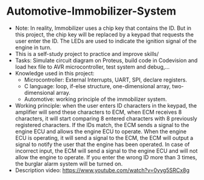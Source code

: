 # Automotive-Immobilizer-System
+ Note: In reality, Immobilizer uses a chip key that contains the ID. But in this project, the chip key will be replaced by a keypad that requests the user enter the ID. The LEDs are used to indicate the ignition signal of the engine in turn.
+ This is a self-study project to practice and improve skills/
+ Tasks: Simulate circuit diagram on Proteus, build code in Codevision and load hex file to AVR microcontroller, test system and debug,...
+ Knowledge used in this project: 
  - Microcontroller: External Interrupts, UART, SPI, declare registers. 
  - C language: loop, if-else structure, one-dimensional array, two-dimensional array.
  - Automotive: working principle of the immobilizer system.
+ Working principle: when the user enters ID characters in the keypad, the amplifier will send these characters to ECM, when ECM receives 8 characters, it will start comparing 8 entered characters with 8 previously registered characters. If the IDs match, the ECM sends a signal to the engine ECU and allows the engine ECU to operate. When the engine ECU is operating, it will send a signal to the ECM, the ECM will output a signal to notify the user that the engine has been operated. In case of incorrect input, the ECM will send a signal to the engine ECU and will not allow the engine to operate. If you enter the wrong ID more than 3 times, the burglar alarm system will be turned on.
+ Description video: https://www.youtube.com/watch?v=0yyg5SRCx8g 
